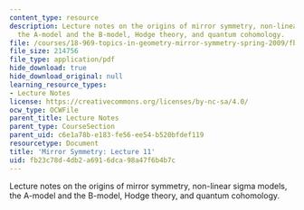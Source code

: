 ```yaml
---
content_type: resource
description: Lecture notes on the origins of mirror symmetry, non-linear sigma models,
  the A-model and the B-model, Hodge theory, and quantum cohomology.
file: /courses/18-969-topics-in-geometry-mirror-symmetry-spring-2009/fb23c78d4db2a6916dca98a47f6b4b7c_MIT18_969s09_lec01.pdf
file_size: 214756
file_type: application/pdf
hide_download: true
hide_download_original: null
learning_resource_types:
- Lecture Notes
license: https://creativecommons.org/licenses/by-nc-sa/4.0/
ocw_type: OCWFile
parent_title: Lecture Notes
parent_type: CourseSection
parent_uid: c6e1a78b-e183-fe56-ee54-b520bfdef119
resourcetype: Document
title: 'Mirror Symmetry: Lecture 11'
uid: fb23c78d-4db2-a691-6dca-98a47f6b4b7c
---
```

Lecture notes on the origins of mirror symmetry, non-linear sigma models, the A-model and the B-model, Hodge theory, and quantum cohomology.